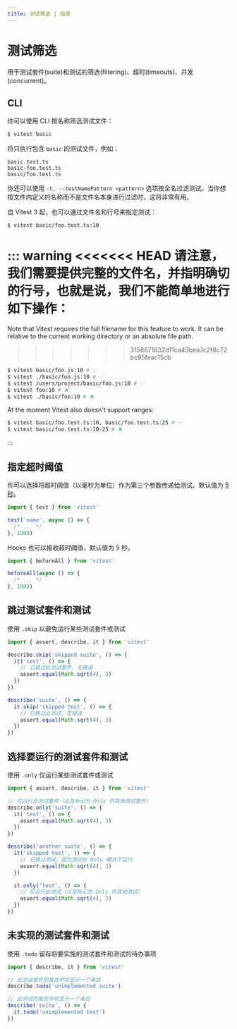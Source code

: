 ```yaml
---
title: 测试筛选 | 指南
---
```


# 测试筛选

用于测试套件(suite)和测试的筛选(filtering)、超时(timeouts)、并发(concurrent)。

## CLI

你可以使用 CLI 按名称筛选测试文件：

```bash
$ vitest basic
```

将只执行包含 `basic` 的测试文件，例如：

```
basic.test.ts
basic-foo.test.ts
basic/foo.test.ts
```

你还可以使用 `-t, --testNamePattern <pattern>` 选项按全名过滤测试。当你想按文件内定义的名称而不是文件名本身进行过滤时，这将非常有用。

自 Vitest 3 起，也可以通过文件名和行号来指定测试：

```bash
$ vitest basic/foo.test.ts:10
```

::: warning
<<<<<<< HEAD
请注意，我们需要提供完整的文件名，并指明确切的行号，也就是说，我们不能简单地进行如下操作：
=======
Note that Vitest requires the full filename for this feature to work. It can be relative to the current working directory or an absolute file path.
>>>>>>> 3158871632d11ca43bea7c2f8c72bc95feac15cb

```bash
$ vitest basic/foo.js:10 # ✅
$ vitest ./basic/foo.js:10 # ✅
$ vitest /users/project/basic/foo.js:10 # ✅
$ vitest foo:10 # ❌
$ vitest ./basic/foo:10 # ❌
```

At the moment Vitest also doesn't support ranges:

```bash
$ vitest basic/foo.test.ts:10, basic/foo.test.ts:25 # ✅
$ vitest basic/foo.test.ts:10-25 # ❌
```
:::

## 指定超时阈值

你可以选择将超时阈值（以毫秒为单位）作为第三个参数传递给测试。默认值为 [5 秒](/config/#testtimeout)。

```ts
import { test } from 'vitest'

test('name', async () => {
  /* ... */
}, 1000)
```

Hooks 也可以接收超时阈值，默认值为 5 秒。

```ts
import { beforeAll } from 'vitest'

beforeAll(async () => {
  /* ... */
}, 1000)
```

## 跳过测试套件和测试

使用 `.skip` 以避免运行某些测试套件或测试

```ts
import { assert, describe, it } from 'vitest'

describe.skip('skipped suite', () => {
  it('test', () => {
    // 已跳过此测试套件，无错误
    assert.equal(Math.sqrt(4), 3)
  })
})

describe('suite', () => {
  it.skip('skipped test', () => {
    // 已跳过此测试，无错误
    assert.equal(Math.sqrt(4), 3)
  })
})
```

## 选择要运行的测试套件和测试

使用 `.only` 仅运行某些测试套件或测试

```ts
import { assert, describe, it } from 'vitest'

// 仅运行此测试套件（以及标记为 Only 的其他测试套件）
describe.only('suite', () => {
  it('test', () => {
    assert.equal(Math.sqrt(4), 3)
  })
})

describe('another suite', () => {
  it('skipped test', () => {
    // 已跳过测试，因为测试在 Only 模式下运行
    assert.equal(Math.sqrt(4), 3)
  })

  it.only('test', () => {
    // 仅运行此测试（以及标记为 Only 的其他测试）
    assert.equal(Math.sqrt(4), 2)
  })
})
```

## 未实现的测试套件和测试

使用 `.todo` 留存将要实施的测试套件和测试的待办事项

```ts
import { describe, it } from 'vitest'

// 此测试套件的报告中将显示一个条目
describe.todo('unimplemented suite')

// 此测试的报告中将显示一个条目
describe('suite', () => {
  it.todo('unimplemented test')
})
```
